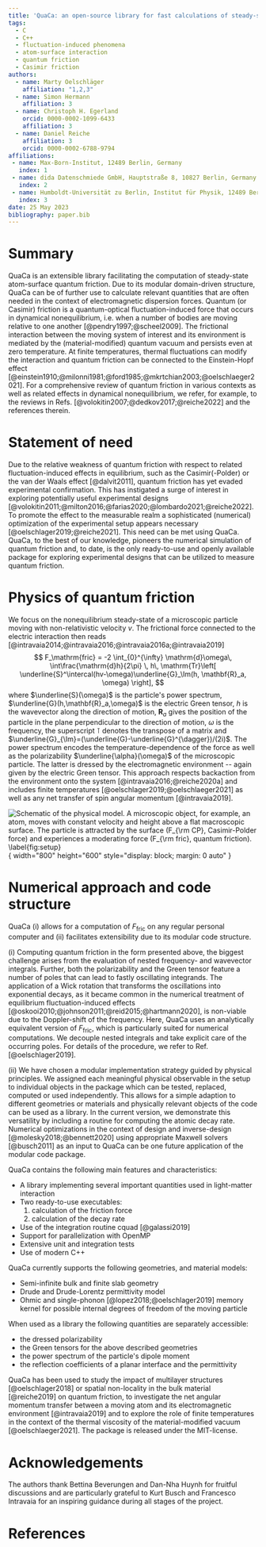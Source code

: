```yaml
---
title: 'QuaCa: an open-source library for fast calculations of steady-state quantum friction'
tags:
  - C
  - C++
  - fluctuation-induced phenomena
  - atom-surface interaction
  - quantum friction
  - Casimir friction
authors:
  - name: Marty Oelschläger
    affiliation: "1,2,3"
  - name: Simon Hermann
    affiliation: 3
  - name: Christoph H. Egerland
    orcid: 0000-0002-1099-6433
    affiliation: 3
  - name: Daniel Reiche
    affiliation: 3
    orcid: 0000-0002-6788-9794
affiliations:
 - name: Max-Born-Institut, 12489 Berlin, Germany
   index: 1
 - name: dida Datenschmiede GmbH, Hauptstraße 8, 10827 Berlin, Germany
   index: 2
 - name: Humboldt-Universität zu Berlin, Institut für Physik, 12489 Berlin, Germany
   index: 3
date: 25 May 2023
bibliography: paper.bib
---
```


# Summary

QuaCa is an extensible library facilitating the computation of steady-state atom-surface quantum friction.
Due to its modular domain-driven structure, QuaCa can be of further use to calculate relevant quantities that are often needed in the context of electromagnetic dispersion forces.
Quantum (or Casimir) friction is a quantum-optical fluctuation-induced force that occurs in dynamical nonequilibrium, i.e. when a number of bodies are moving relative to one another [@pendry1997;@scheel2009].
The frictional interaction between the moving system of interest and its environment is mediated by the (material-modified) quantum vacuum and persists even at zero temperature.
At finite temperatures, thermal fluctuations can modify the interaction and quantum friction can be connected to the Einstein-Hopf effect [@einstein1910;@milonni1981;@ford1985;@mkrtchian2003;@oelschlaeger2021].
For a comprehensive review of quantum friction in various contexts as well as related effects in dynamical nonequilibrium, we refer, for example, to the reviews in Refs. [@volokitin2007;@dedkov2017;@reiche2022] and the references therein.

# Statement of need

Due to the relative weakness of quantum friction with respect to related fluctuation-induced effects in equilibrium, such as the Casimir(-Polder) or the van der Waals effect [@dalvit2011], quantum friction has yet evaded experimental confirmation.
This has instigated a surge of interest in exploring potentially useful experimental designs [@volokitin2011;@milton2016;@farias2020;@lombardo2021;@reiche2022]. To promote the effect to the measurable realm a sophisticated (numerical) optimization of the experimental setup appears necessary [@oelschlager2019;@reiche2021]. 
This need can be met using QuaCa. 
QuaCa, to the best of our knowledge, pioneers the numerical simulation of quantum friction and, to date, is the only ready-to-use and openly available package for exploring experimental designs that can be utilized to measure quantum friction.


# Physics of quantum friction

We focus on the nonequilibrium steady-state of a microscopic particle moving with non-relativistic velocity $v$.
The frictional force connected to the electric interaction then reads [@intravaia2014;@intravaia2016;@intravaia2016a;@intravaia2019]
$$
  F_\mathrm{fric} =
-2
\int_{0}^{\infty} \mathrm{d}\omega\, \int\frac{\mathrm{d}h}{2\pi} \, h\,
\mathrm{Tr}\left[
\underline{S}^\intercal(hv-\omega)\underline{G}_\Im(h, \mathbf{R}_a, \omega)
\right],
$$
where $\underline{S}(\omega)$ is the particle's power spectrum, $\underline{G}(h,\mathbf{R}_a,\omega)$ is the electric Green tensor, $h$ is the wavevector along the direction of motion, $\mathbf{R}_a$ gives the position of the particle in the plane perpendicular to the direction of motion, $\omega$ is the frequency, the superscript $\intercal$ denotes the transpose of a matrix and $\underline{G}_{\Im}=(\underline{G}-\underline{G}^{\dagger})/(2i)$.
The power spectrum encodes the temperature-dependence of the force as well as the polarizability $\underline{\alpha}(\omega)$ of the microscopic particle.
The latter is dressed by the electromagnetic environment -- again given by the electric Green tensor.
This approach respects backaction from the environment onto the system [@intravaia2016;@reiche2020a] and includes finite temperatures [@oelschlager2019;@oelschlaeger2021] as well as any net transfer of spin angular momentum [@intravaia2019].


![Schematic of the physical model. A microscopic object, for example, an atom, moves with constant velocity and height above a flat macroscopic surface. 
The particle is attracted by the surface ($F_{\rm CP}$, Casimir-Polder force) and experiences a moderating force ($F_{\rm fric}$, quantum friction). \label{fig:setup}](images/setup.svg){ width="800" height="600" style="display: block; margin: 0 auto" }

# Numerical approach and code structure

QuaCa (i) allows for a computation of $F_{\mathrm{fric}}$ on any regular personal computer and (ii) facilitates extensibility due to its modular code structure.

(i) Computing quantum friction in the form presented above, the biggest challenge arises from the evaluation of nested frequency- and wavevector integrals.
Further, both the polarizability and the Green tensor feature a number of poles that can lead to fastly oscillating integrands.
The application of a Wick rotation that transforms the oscillations into exponential decays, as it became common in the numerical treatment of equilibrium fluctuation-induced effects [@oskooi2010;@johnson2011;@reid2015;@hartmann2020], is non-viable due to the Doppler-shift of the frequency.
Here, QuaCa uses an analytically equivalent version of $F_{\mathrm{fric}}$, which is particularly suited for numerical computations. We decouple nested integrals and take explicit care of the occurring poles. For details of the procedure, we refer to Ref. [@oelschlager2019].

(ii) We have chosen a modular implementation strategy guided by physical principles. 
We assigned each meaningful physical observable in the setup to individual objects in the package which can be tested, replaced, computed or used independently. 
This allows for a simple adaption to different geometries or materials and physically relevant objects of the code can be used as a library.
In the current version, we demonstrate this versatility by including a routine for computing the atomic decay rate.
Numerical optimizations in the context of design and inverse-design [@molesky2018;@bennett2020] using appropriate Maxwell solvers [@busch2011] as an input to QuaCa can be one future application of the modular code package.


QuaCa contains the following main features and characteristics:

- A library implementing several important quantities used in light-matter interaction
- Two ready-to-use executables:
  1) calculation of the friction force
  2) calculation of the decay rate
- Use of the integration routine cquad [@galassi2019] 
- Support for parallelization with OpenMP
- Extensive unit and integration tests
- Use of modern C++

QuaCa currently supports the following geometries, and material models:

 - Semi-infinite bulk and finite slab geometry
 - Drude and Drude-Lorentz permittivity model
 - Ohmic and single-phonon [@lopez2018;@oelschlager2019] memory kernel for possible internal degrees of freedom of the moving particle

When used as a library the following quantities are separately accessible:

 - the dressed polarizability
 - the Green tensors for the above described geometries
 - the power spectrum of the particle's dipole moment
 - the reflection coefficients of a planar interface and the permittivity

QuaCa has been used to study the impact of multilayer structures [@oelschlager2018] or spatial non-locality in the bulk material [@reiche2019] on quantum friction, to investigate the net angular momentum transfer between a moving atom and its electromagnetic environment [@intravaia2019] and to explore the role of finite temperatures in the context of the thermal viscosity of the material-modified vacuum [@oelschlaeger2021]. The package is released under the MIT-license.

# Acknowledgements
The authors thank Bettina Beverungen and Dan-Nha Huynh for fruitful discussions and are particularly grateful to Kurt Busch and Francesco Intravaia for an inspiring guidance during all stages of the project.

# References
